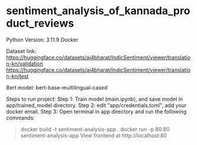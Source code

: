 # sentiment_analysis_of_kannada_product_reviews

Python Version: 3.11.9
Docker 

Dataset link: https://huggingface.co/datasets/ai4bharat/IndicSentiment/viewer/translation-kn/validation
              https://huggingface.co/datasets/ai4bharat/IndicSentiment/viewer/translation-kn/test

Bert model: bert-base-multilingual-cased


Steps to run project:
Step 1: Train model (main.ipynb), and save model in app/trained_model directory.
Step 2: edit "app/credentials.toml", add your docker email.
Step 3: Open terminal in app directory and run the following commands:
> docker build -t sentiment-analysis-app .
> docker run -p 80:80 sentiment-analysis-app
View frontend at http://localhost:80 
